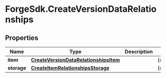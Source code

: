# ForgeSdk.CreateVersionDataRelationships

## Properties
Name | Type | Description | Notes
------------ | ------------- | ------------- | -------------
**item** | [**CreateVersionDataRelationshipsItem**](CreateVersionDataRelationshipsItem.md) |  | [optional] 
**storage** | [**CreateItemRelationshipsStorage**](CreateItemRelationshipsStorage.md) |  | [optional] 


